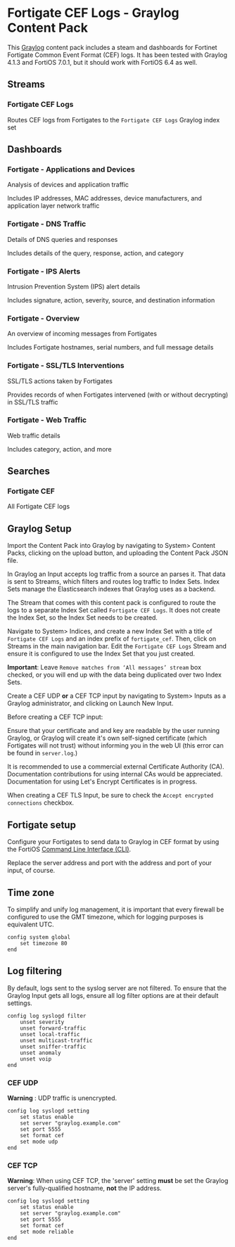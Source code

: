 # Fortigate CEF Logs - Graylog Content Pack

This [Graylog][graylog] content pack includes a steam and dashboards for Fortinet Fortigate Common Event Format (CEF) logs. It has been tested with Graylog 4.1.3 and FortiOS 7.0.1, but it should work with FortiOS 6.4 as well.

## Streams

### Fortigate CEF Logs

Routes CEF logs from Fortigates to the `Fortigate CEF Logs` Graylog index set

## Dashboards

### Fortigate - Applications and Devices

Analysis of devices and application traffic

Includes IP addresses, MAC addresses, device manufacturers, and application layer network traffic

### Fortigate - DNS Traffic

Details of DNS queries and responses

Includes details of the query, response, action, and category

### Fortigate - IPS Alerts

Intrusion Prevention System (IPS) alert details

Includes signature, action, severity, source, and destination information

### Fortigate - Overview

An overview of incoming messages from Fortigates

Includes Fortigate hostnames, serial numbers, and full message details

### Fortigate - SSL/TLS Interventions

SSL/TLS actions taken by Fortigates

Provides records of when Fortigates intervened (with or without decrypting) in SSL/TLS traffic

### Fortigate - Web Traffic

Web traffic details

Includes category, action, and more

## Searches

### Fortigate CEF

All Fortigate CEF logs

## Graylog Setup

Import the Content Pack into Graylog by navigating to System> Content Packs, clicking on the upload button, and uploading the Content Pack JSON file.

In Graylog an Input accepts log traffic from a source an parses it. That data is sent to Streams, which filters and routes log traffic to Index Sets. Index Sets manage the Elasticsearch indexes that Graylog uses as a backend.

The Stream that comes with this content pack is configured to route the logs to a separate Index Set called `Fortigate CEF Logs`. It does not create the Index Set, so the Index Set needs to be created.

Navigate to System> Indices, and create a new Index Set with a title of `Fortigate CEF Logs` and an index prefix of `fortigate_cef`. Then, click on Streams in the main navigation bar. Edit the `Fortigate CEF Logs` Stream and ensure it is configured to use the Index Set that you just created.

**Important**: Leave `Remove matches from ‘All messages’ stream` box checked, or you will end up with the data being duplicated over two Index Sets.

Create a CEF UDP **or** a CEF TCP input by navigating to System> Inputs as a Graylog administrator, and clicking on Launch New Input.

Before creating a CEF TCP input:

Ensure that your certificate and and key are readable by the user running Graylog, or Graylog will create it's own self-signed certificate (which Fortigates will not trust) without informing you in the web UI (this error can be found in `server.log`.)

It is recommended to use a commercial external Certificate Authority (CA). Documentation contributions for using internal CAs would be appreciated. Documentation for using Let's Encrypt Certificates is in progress.

When creating a CEF TLS Input, be sure to check the `Accept encrypted connections` checkbox.

## Fortigate setup

Configure your Fortigates to send data to Graylog in CEF format by using the FortiOS [Command Line Interface (CLI)][CLI].

Replace the server address and port with the address and port of your input, of course.

## Time zone

To simplify and unify log management, it is important that every firewall be configured to use the GMT timezone, which for logging purposes is equivalent UTC.

```fortios
config system global
    set timezone 80
end
```

## Log filtering

By default, logs sent to the syslog server are not filtered. To ensure that the Graylog Input gets all logs, ensure all log filter options are at their default settings.

```fortios
config log syslogd filter
    unset severity
    unset forward-traffic
    unset local-traffic
    unset multicast-traffic
    unset sniffer-traffic
    unset anomaly
    unset voip
end
```

### CEF UDP

**Warning** : UDP traffic is unencrypted.

```fortios
config log syslogd setting
    set status enable
    set server "graylog.example.com"
    set port 5555
    set format cef
    set mode udp
end
```

### CEF TCP

**Warning**: When using CEF TCP, the 'server' setting **must** be set the Graylog server's fully-qualified hostname, **not** the IP address.

```fortios
config log syslogd setting
    set status enable
    set server "graylog.example.com"
    set port 5555
    set format cef
    set mode reliable
end
```

[Graylog]: https://www.graylog.org/
[CLI]: https://docs.fortinet.com/document/fortigate/7.0.1/cli-reference/445620/config-log-syslogd-setting

